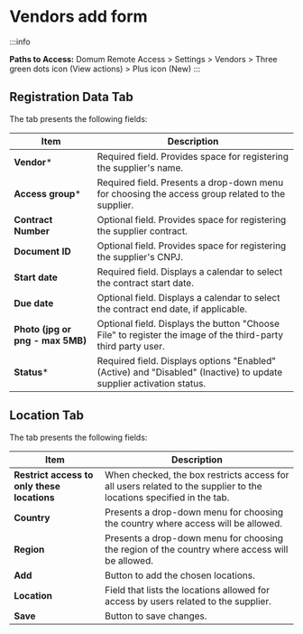 # Vendors add form

:::info

**Paths to Access:**
Domum Remote Access > Settings > Vendors > Three green dots icon (View actions) > Plus icon (New)
:::

## Registration Data Tab

The tab presents the following fields:

| Item          | Description                                                                                           |
| ------------- | ----------------------------------------------------------------------------------------------------- |
| **Vendor***        | Required field. Provides space for registering the supplier's name.                                   |
| **Access group*** | Required field. Presents a drop-down menu for choosing the access group related to the supplier.       |
| **Contract Number** | Optional field. Provides space for registering the supplier contract.                                  |
| **Document ID**  | Optional field. Provides space for registering the supplier's CNPJ.                                   |
| **Start date**    | Required field. Displays a calendar to select the contract start date.                                  |
| **Due date**      | Optional field. Displays a calendar to select the contract end date, if applicable.                    |
| **Photo (jpg or png - max 5MB)** | Optional field. Displays the button "Choose File" to register the image of the third-party third party user. |
| **Status***        | Required field. Displays options "Enabled" (Active) and "Disabled" (Inactive) to update supplier activation status. |

## Location Tab

The tab presents the following fields:

| Item                                     | Description                                                                                            |
| ---------------------------------------- | ------------------------------------------------------------------------------------------------------ |
| **Restrict access to only these locations** | When checked, the box restricts access for all users related to the supplier to the locations specified in the tab. |
| **Country**                                  | Presents a drop-down menu for choosing the country where access will be allowed.                       |
| **Region**                                   | Presents a drop-down menu for choosing the region of the country where access will be allowed.          |
| **Add**                                      | Button to add the chosen locations.                                                                    |
| **Location**                                | Field that lists the locations allowed for access by users related to the supplier.                    |
| **Save**                                      | Button to save changes.                                                                               |
